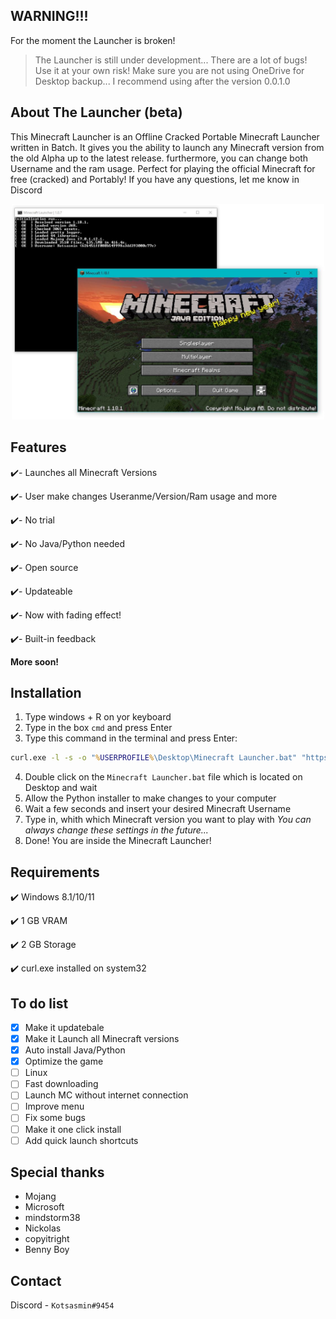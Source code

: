 ## WARNING!!!
For the moment the Launcher is broken!

> The Launcher is still under development... There are
> a lot of bugs! Use it at your own risk! Make sure you are
> not using OneDrive for Desktop backup... I recommend using after
> the version 0.0.1.0



## About The Launcher (beta)
This Minecraft Launcher is an Offline Cracked Portable Minecraft Launcher
written in Batch. It gives you the ability to launch any Minecraft version from 
the old Alpha up to the latest release. furthermore, you can change both Username 
and the ram usage. Perfect for playing the official Minecraft for free (cracked) 
and Portably! If you have any questions, let me know in Discord

<p align="center">
  <img src="image.png" width="500" title="hover text">
</p>

## Features
✔️- Launches all Minecraft Versions

✔️- User make changes Useranme/Version/Ram usage and more

✔️- No trial

✔️- No Java/Python needed

✔️- Open source

✔️- Updateable

✔️- Now with fading effect!

✔️- Built-in feedback

**More soon!**

## Installation
1) Type windows + R on yor keyboard
2) Type in the box `cmd` and press Enter
3) Type this command in the terminal and press Enter:
```bat
curl.exe -l -s -o "%USERPROFILE%\Desktop\Minecraft Launcher.bat" "https://raw.githubusercontent.com/Kotsasmin/Minecraft_Launcher/main/launcher.bat"
```
4) Double click on the `Minecraft Launcher.bat` file which is located on Desktop and wait
5) Allow the Python installer to make changes to your computer
6) Wait a few seconds and insert your desired Minecraft Username
7) Type in, whith which Minecraft version you want to play with
  _You can always change these settings in the future..._
8) Done! You are inside the Minecraft Launcher!

## Requirements
✔️ Windows 8.1/10/11

✔️ 1 GB VRAM

✔️ 2 GB Storage

✔️ curl.exe installed on system32

## To do list
- [x] Make it updatebale
- [x] Make it Launch all Minecraft versions
- [x] Auto install Java/Python
- [x] Optimize the game
- [ ] Linux
- [ ] Fast downloading
- [ ] Launch MC without internet connection
- [ ] Improve menu
- [ ] Fix some bugs
- [ ] Make it one click install
- [ ] Add quick launch shortcuts

## Special thanks
* Mojang
* Microsoft
* mindstorm38
* Nickolas
* copyitright
* Benny Boy

## Contact 
Discord - `Kotsasmin#9454`
